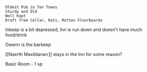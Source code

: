 	Oldest Pub in Ten Towns
	Sturdy and Old
	Well Kept
	Draft from Cellar, Rats, Rotten Floorboards

Inkeep is a bit depressed, Inn is run down and doesn't have much food/drink

Owenn is the barkeep

[[Naerth Maxildanarr]] stays in the Inn for some reason?

Basic Room - 1 sp

